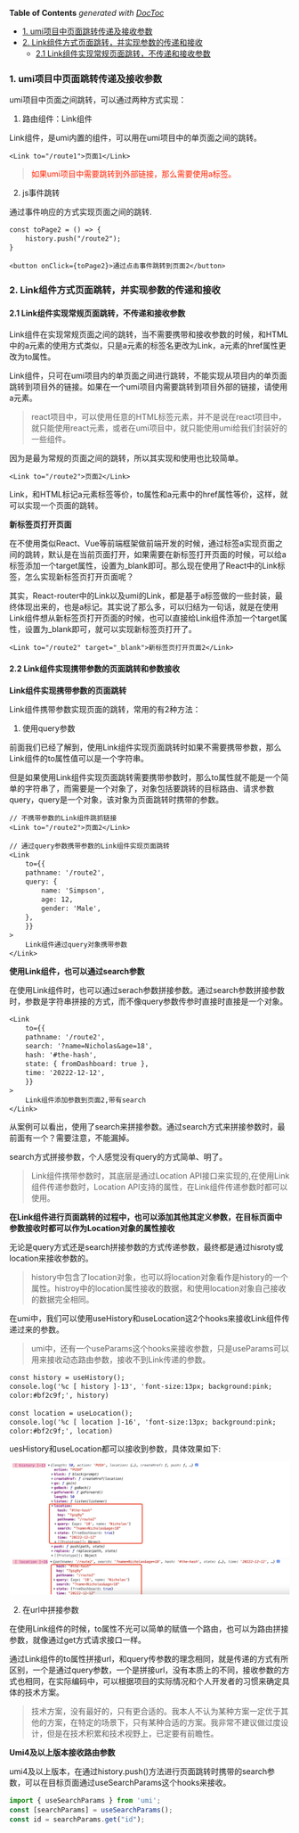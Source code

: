 <!-- START doctoc generated TOC please keep comment here to allow auto update -->
<!-- DON'T EDIT THIS SECTION, INSTEAD RE-RUN doctoc TO UPDATE -->
**Table of Contents**  *generated with [DocToc](https://github.com/thlorenz/doctoc)*

- [1. umi项目中页面跳转传递及接收参数](#1-umi%E9%A1%B9%E7%9B%AE%E4%B8%AD%E9%A1%B5%E9%9D%A2%E8%B7%B3%E8%BD%AC%E4%BC%A0%E9%80%92%E5%8F%8A%E6%8E%A5%E6%94%B6%E5%8F%82%E6%95%B0)
- [2. Link组件方式页面跳转，并实现参数的传递和接收](#2-link%E7%BB%84%E4%BB%B6%E6%96%B9%E5%BC%8F%E9%A1%B5%E9%9D%A2%E8%B7%B3%E8%BD%AC%E5%B9%B6%E5%AE%9E%E7%8E%B0%E5%8F%82%E6%95%B0%E7%9A%84%E4%BC%A0%E9%80%92%E5%92%8C%E6%8E%A5%E6%94%B6)
  - [2.1 Link组件实现常规页面跳转，不传递和接收参数](#21-link%E7%BB%84%E4%BB%B6%E5%AE%9E%E7%8E%B0%E5%B8%B8%E8%A7%84%E9%A1%B5%E9%9D%A2%E8%B7%B3%E8%BD%AC%E4%B8%8D%E4%BC%A0%E9%80%92%E5%92%8C%E6%8E%A5%E6%94%B6%E5%8F%82%E6%95%B0)

<!-- END doctoc generated TOC please keep comment here to allow auto update -->

### 1. umi项目中页面跳转传递及接收参数

umi项目中页面之间跳转，可以通过两种方式实现：

1. 路由组件：Link组件

Link组件，是umi内置的组件，可以用在umi项目中的单页面之间的跳转。

```tsx
<Link to="/route1">页面1</Link>
```

> <font color="#f20">如果umi项目中需要跳转到外部链接，那么需要使用a标签。</font>

2. js事件跳转

通过事件响应的方式实现页面之间的跳转.

```tsx
const toPage2 = () => {
    history.push("/route2");
}

<button onClick={toPage2}>通过点击事件跳转到页面2</button>
```

### 2. Link组件方式页面跳转，并实现参数的传递和接收

#### 2.1 Link组件实现常规页面跳转，不传递和接收参数

Link组件在实现常规页面之间的跳转，当不需要携带和接收参数的时候，和HTML中的a元素的使用方式类似，只是a元素的标签名更改为Link，a元素的href属性更改为to属性。

Link组件，只可在umi项目内的单页面之间进行跳转，不能实现从项目内的单页面跳转到项目外的链接。如果在一个umi项目内需要跳转到项目外部的链接，请使用a元素。

> react项目中，可以使用任意的HTML标签元素，并不是说在react项目中，就只能使用react元素，或者在umi项目中，就只能使用umi给我们封装好的一些组件。

因为是最为常规的页面之间的跳转，所以其实现和使用也比较简单。

```tsx
<Link to="/route2">页面2</Link>
```

Link，和HTML标记a元素标签等价，to属性和a元素中的href属性等价，这样，就可以实现一个页面的跳转。

**新标签页打开页面**

在不使用类似React、Vue等前端框架做前端开发的时候，通过标签a实现页面之间的跳转，默认是在当前页面打开，如果需要在新标签打开页面的时候，可以给a标签添加一个target属性，设置为_blank即可。那么现在使用了React中的Link标签，怎么实现新标签页打开页面呢？

其实，React-router中的Link以及umi的Link，都是基于a标签做的一些封装，最终体现出来的，也是a标记。其实说了那么多，可以归结为一句话，就是在使用Link组件想从新标签页打开页面的时候，也可以直接给Link组件添加一个target属性，设置为_blank即可，就可以实现新标签页打开了。

```tsx
<Link to="/route2" target="_blank">新标签页打开页面2</Link>
```

#### 2.2 Link组件实现携带参数的页面跳转和参数接收

**Link组件实现携带参数的页面跳转**

Link组件携带参数实现页面的跳转，常用的有2种方法：

1. 使用query参数

前面我们已经了解到，使用Link组件实现页面跳转时如果不需要携带参数，那么Link组件的to属性值可以是一个字符串。

但是如果使用Link组件实现页面跳转需要携带参数时，那么to属性就不能是一个简单的字符串了，而需要是一个对象了，对象包括要跳转的目标路由、请求参数query，query是一个对象，该对象为页面跳转时携带的参数。

```tsx
// 不携带参数的Link组件跳抓链接
<Link to="/route2">页面2</Link>

// 通过query参数携带参数的Link组件实现页面跳转
<Link
    to={{
    pathname: '/route2',
    query: {
        name: 'Simpson',
        age: 12,
        gender: 'Male',
    },
    }}
>
    Link组件通过query对象携带参数
</Link>
```

**使用Link组件，也可以通过search参数**

在使用Link组件时，也可以通过serach参数拼接参数。通过search参数拼接参数时，参数是字符串拼接的方式，而不像query参数传参时直接时直接是一个对象。

```tsx
<Link
    to={{
    pathname: '/route2',
    search: '?name=Nicholas&age=18',
    hash: '#the-hash',
    state: { fromDashboard: true },
    time: '20222-12-12',
    }}
>
    Link组件添加参数到页面2,带有search
</Link>
```

从案例可以看出，使用了search来拼接参数。通过search方式来拼接参数时，最前面有一个？需要注意，不能漏掉。

search方式拼接参数，个人感觉没有query的方式简单、明了。

> Link组件携带参数时，其底层是通过Location API接口来实现的,在使用Link组件传递参数时，Location API支持的属性，在Link组件传递参数时都可以使用。

**在Link组件进行页面跳转的过程中，也可以添加其他其定义参数，在目标页面中参数接收时都可以作为Location对象的属性接收**

无论是query方式还是search拼接参数的方式传递参数，最终都是通过hisroty或location来接收参数的。

> history中包含了location对象，也可以将location对象看作是history的一个属性。histroy中的location属性接收的数据，和使用location对象自己接收的数据完全相同。

在umi中，我们可以使用useHistory和useLocation这2个hooks来接收Link组件传递过来的参数。

> umi中，还有一个useParams这个hooks来接收参数，只是useParams可以用来接收动态路由参数，接收不到Link传递的参数。

```tsx
const history = useHistory();
console.log('%c [ history ]-13', 'font-size:13px; background:pink; color:#bf2c9f;', history)

const location = useLocation();
console.log('%c [ location ]-16', 'font-size:13px; background:pink; color:#bf2c9f;', location)
```

uesHistory和useLocation都可以接收到参数，具体效果如下:

![useHistory和useLocation接收Link组件携带的参数](./images/i12.png)

2. 在url中拼接参数

在使用Link组件的时候，to属性不光可以简单的赋值一个路由，也可以为路由拼接参数，就像通过get方式请求接口一样。

通过Link组件的to属性拼接url，和query传参数的理念相同，就是传递的方式有所区别，一个是通过query参数，一个是拼接url，没有本质上的不同，接收参数的方式也相同，在实际编码中，可以根据项目的实际情况和个人开发者的习惯来确定具体的技术方案。

> 技术方案，没有最好的，只有更合适的。我本人不认为某种方案一定优于其他的方案，在特定的场景下，只有某种合适的方案。我非常不建议做过度设计，但是在技术积累和技术视野上，已定要有前瞻性。

**Umi4及以上版本接收路由参数**

umi4及以上版本，在通过history.push()方法进行页面跳转时携带的search参数，可以在目标页面通过useSearchParams这个hooks来接收。

```ts
import { useSearchParams } from 'umi';
const [searchParams] = useSearchParams();
const id = searchParams.get("id");
```